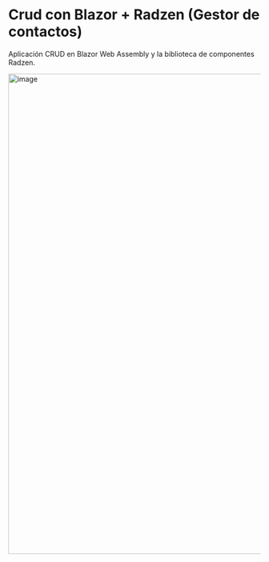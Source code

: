 # Crud con Blazor + Radzen (Gestor de contactos)

Aplicación CRUD en Blazor Web Assembly y la biblioteca de componentes Radzen.

<img width="960" alt="image" src="https://user-images.githubusercontent.com/72844628/209690119-a9cbd794-8d4d-45a1-845a-b52f338d0efc.png">

